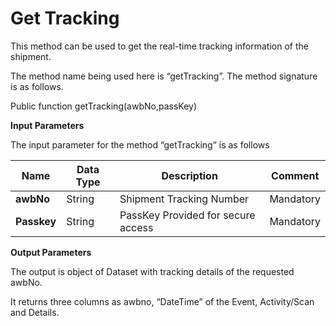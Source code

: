 Get Tracking
============

This method can be used to get the real-time tracking information of the shipment.

The method name being used here is “getTracking”. The method signature is as follows.

Public function getTracking(awbNo,passKey)

<span id="_Toc306512746" class="anchor"></span>**Input Parameters**

The input parameter for the method “getTracking” is as follows

| **Name**    | **Data Type** | **Description**                    | **Comment** |
|-------------|---------------|------------------------------------|-------------|
| **awbNo**   | String        | Shipment Tracking Number           | Mandatory   |
| **Passkey** | String        | PassKey Provided for secure access | Mandatory   |

<span id="_Toc306512747" class="anchor"></span>**Output Parameters**

The output is object of Dataset with tracking details of the requested awbNo.

It returns three columns as awbno, “DateTime” of the Event, Activity/Scan and Details.
